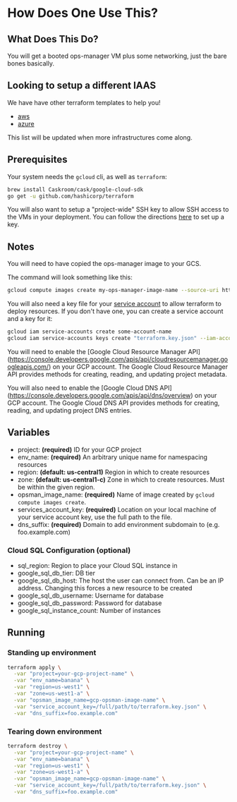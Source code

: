 # How Does One Use This?

## What Does This Do?

You will get a booted ops-manager VM plus some networking, just the bare bones basically.

## Looking to setup a different IAAS

We have have other terraform templates to help you!

- [aws](https://github.com/pivotal-cf/terraforming-aws)
- [azure](https://github.com/pivotal-cf/terraforming-azure)

This list will be updated when more infrastructures come along.

## Prerequisites

Your system needs the `gcloud` cli, as well as `terraform`:

```bash
brew install Caskroom/cask/google-cloud-sdk
go get -u github.com/hashicorp/terraform
```

You will also want to setup a "project-wide" SSH key to allow SSH access to the VMs in your deployment.
You can follow the directions [here](https://cloud.google.com/compute/docs/instances/adding-removing-ssh-keys#sshkeys) to set up a key.

## Notes

You will need to have copied the ops-manager image to your GCS.

The command will look something like this:

```bash
gcloud compute images create my-ops-manager-image-name --source-uri https://remote.location.of.ops-manager
```

You will also need a key file for your [service account](https://cloud.google.com/iam/docs/service-accounts) to allow terraform to deploy resources. If you don't have one, you can create a service account and a key for it:

```bash
gcloud iam service-accounts create some-account-name
gcloud iam service-accounts keys create "terraform.key.json" --iam-account "some-account-name@yourproject.iam.gserviceaccount.com"
```

You will need to enable the [Google Cloud Resource Manager API] (https://console.developers.google.com/apis/api/cloudresourcemanager.googleapis.com/) on your GCP account.  The Google Cloud Resource Manager API provides methods for creating, reading, and updating project metadata.

You will also need to enable the [Google Cloud DNS API] (https://console.developers.google.com/apis/api/dns/overview) on your GCP account.  The Google Cloud DNS API provides methods for creating, reading, and updating project DNS entries.

## Variables

- project: **(required)** ID for your GCP project
- env_name: **(required)** An arbitrary unique name for namespacing resources
- region: **(default: us-central1)** Region in which to create resources
- zone: **(default: us-central1-c)** Zone in which to create resources. Must be within the given region.
- opsman_image_name: **(required)** Name of image created by `gcloud compute images create`.
- services_account_key: **(required)** Location on your local machine of your service account key, use the full path to the file.
- dns_suffix: **(required)** Domain to add environment subdomain to (e.g. foo.example.com)

### Cloud SQL Configuration (optional)

- sql_region: Region to place your Cloud SQL instance in
- google_sql_db_tier: DB tier
- google_sql_db_host: The host the user can connect from. Can be an IP address. Changing this forces a new resource to be created 
- google_sql_db_username: Username for database
- google_sql_db_password: Password for database
- google_sql_instance_count: Number of instances


## Running

### Standing up environment

```bash
terraform apply \
  -var "project=your-gcp-project-name" \
  -var "env_name=banana" \
  -var "region=us-west1" \
  -var "zone=us-west1-a" \
  -var "opsman_image_name=gcp-opsman-image-name" \
  -var "service_account_key=/full/path/to/terraform.key.json" \
  -var "dns_suffix=foo.example.com"
```

### Tearing down environment

```bash
terraform destroy \
  -var "project=your-gcp-project-name" \
  -var "env_name=banana" \
  -var "region=us-west1" \
  -var "zone=us-west1-a" \
  -var "opsman_image_name=gcp-opsman-image-name" \
  -var "service_account_key=/full/path/to/terraform.key.json" \
  -var "dns_suffix=foo.example.com"
```
